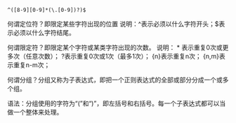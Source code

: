 ```re
^([8-9][0-9]*(\.[0-9])?)$
```

何谓定位符？即限定某些字符出现的位置
    说明：^表示必须以什么字符开头；$表示必须以什么字符结尾。

何谓限定符？即限定某个字符或某类字符出现的次数。
 说明：
        * 表示重复0次或更多次（任意次数）；
        ?表示重复0次或1次（最多1次）；
        {n}表示重复n次；
        {n,m}表示重复n-m次；


何谓分组？分组又称为子表达式，即把一个正则表达式的全部或部分分成一个或多个组。

语法：分组使用的字符为“(”和“)”，即左括号和右括号。每一个子表达式都可以当做一个整体来处理。